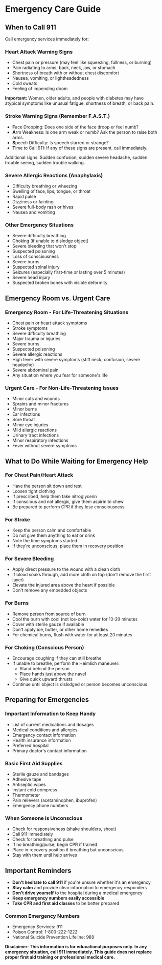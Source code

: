 # Emergency Care Guide

## When to Call 911

Call emergency services immediately for:

### Heart Attack Warning Signs
- Chest pain or pressure (may feel like squeezing, fullness, or burning)
- Pain radiating to arms, back, neck, jaw, or stomach
- Shortness of breath with or without chest discomfort
- Nausea, vomiting, or lightheadedness
- Cold sweats
- Feeling of impending doom

**Important:** Women, older adults, and people with diabetes may have atypical symptoms like unusual fatigue, shortness of breath, or back pain.

### Stroke Warning Signs (Remember F.A.S.T.)
- **F**ace Drooping: Does one side of the face droop or feel numb?
- **A**rm Weakness: Is one arm weak or numb? Ask the person to raise both arms.
- **S**peech Difficulty: Is speech slurred or strange?
- **T**ime to Call 911: If any of these signs are present, call immediately.

Additional signs: Sudden confusion, sudden severe headache, sudden trouble seeing, sudden trouble walking.

### Severe Allergic Reactions (Anaphylaxis)
- Difficulty breathing or wheezing
- Swelling of face, lips, tongue, or throat
- Rapid pulse
- Dizziness or fainting
- Severe full-body rash or hives
- Nausea and vomiting

### Other Emergency Situations
- Severe difficulty breathing
- Choking (if unable to dislodge object)
- Severe bleeding that won't stop
- Suspected poisoning
- Loss of consciousness
- Severe burns
- Suspected spinal injury
- Seizures (especially first-time or lasting over 5 minutes)
- Severe head injury
- Suspected broken bones with visible deformity

## Emergency Room vs. Urgent Care

### Emergency Room - For Life-Threatening Situations
- Chest pain or heart attack symptoms
- Stroke symptoms
- Severe difficulty breathing
- Major trauma or injuries
- Severe burns
- Suspected poisoning
- Severe allergic reactions
- High fever with severe symptoms (stiff neck, confusion, severe headache)
- Severe abdominal pain
- Any situation where you fear for someone's life

### Urgent Care - For Non-Life-Threatening Issues
- Minor cuts and wounds
- Sprains and minor fractures
- Minor burns
- Ear infections
- Sore throat
- Minor eye injuries
- Mild allergic reactions
- Urinary tract infections
- Minor respiratory infections
- Fever without severe symptoms

## What to Do While Waiting for Emergency Help

### For Chest Pain/Heart Attack
- Have the person sit down and rest
- Loosen tight clothing
- If prescribed, help them take nitroglycerin
- If conscious and not allergic, give them aspirin to chew
- Be prepared to perform CPR if they lose consciousness

### For Stroke
- Keep the person calm and comfortable
- Do not give them anything to eat or drink
- Note the time symptoms started
- If they're unconscious, place them in recovery position

### For Severe Bleeding
- Apply direct pressure to the wound with a clean cloth
- If blood soaks through, add more cloth on top (don't remove the first layer)
- Elevate the injured area above the heart if possible
- Don't remove any embedded objects

### For Burns
- Remove person from source of burn
- Cool the burn with cool (not ice-cold) water for 10-20 minutes
- Cover with sterile gauze if available
- Don't apply ice, butter, or other home remedies
- For chemical burns, flush with water for at least 20 minutes

### For Choking (Conscious Person)
- Encourage coughing if they can still breathe
- If unable to breathe, perform the Heimlich maneuver:
  - Stand behind the person
  - Place hands just above the navel
  - Give quick upward thrusts
- Continue until object is dislodged or person becomes unconscious

## Preparing for Emergencies

### Important Information to Keep Handy
- List of current medications and dosages
- Medical conditions and allergies
- Emergency contact information
- Health insurance information
- Preferred hospital
- Primary doctor's contact information

### Basic First Aid Supplies
- Sterile gauze and bandages
- Adhesive tape
- Antiseptic wipes
- Instant cold compress
- Thermometer
- Pain relievers (acetaminophen, ibuprofen)
- Emergency phone numbers

### When Someone is Unconscious
- Check for responsiveness (shake shoulders, shout)
- Call 911 immediately
- Check for breathing and pulse
- If no breathing/pulse, begin CPR if trained
- Place in recovery position if breathing but unconscious
- Stay with them until help arrives

## Important Reminders

- **Don't hesitate to call 911** if you're unsure whether it's an emergency
- **Stay calm** and provide clear information to emergency responders
- **Don't drive yourself** to the hospital during a medical emergency
- **Keep emergency numbers easily accessible**
- **Take CPR and first aid classes** to be better prepared

### Common Emergency Numbers
- Emergency Services: 911
- Poison Control: 1-800-222-1222
- National Suicide Prevention Lifeline: 988

**Disclaimer: This information is for educational purposes only. In any emergency situation, call 911 immediately. This guide does not replace proper first aid training or professional medical care.**